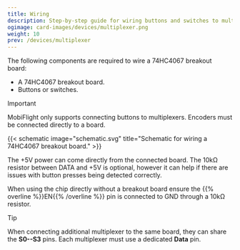 ```yaml
---
title: Wiring
description: Step-by-step guide for wiring buttons and switches to multiplexers.
ogimage: card-images/devices/multiplexer.png
weight: 10
prev: /devices/multiplexer
---
```


The following components are required to wire a 74HC4067 breakout board:

- A 74HC4067 breakout board.
- Buttons or switches.

> [!IMPORTANT]
> MobiFlight only supports connecting buttons to multiplexers. Encoders must be connected directly to a board.

{{< schematic image="schematic.svg" title="Schematic for wiring a 74HC4067 breakout board." >}}

The +5V power can come directly from the connected board. The 10kΩ resistor between DATA and +5V is optional, however it can help if there are issues with button presses being detected correctly.

When using the chip directly without a breakout board ensure the {{% overline %}}EN{{% /overline %}} pin is connected to GND through a 10kΩ resistor.

> [!TIP]
> When connecting additional multiplexer to the same board, they can share the **S0--S3** pins. Each multiplexer must use a dedicated **Data** pin.
